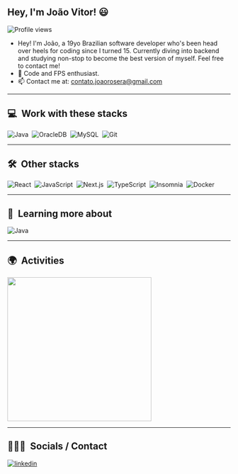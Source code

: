 ## Hey, I'm João Vitor! 😃

<p align="left">
  <img src="https://komarev.com/ghpvc/?username=joaorosera&color=blue" alt="Profile views" />
</p>

- Hey! I'm João, a 19yo Brazilian software developer who's been head over heels for coding since I turned 15. Currently diving into backend and studying non-stop to become the best version of myself. Feel free to contact me!
- 🌱 Code and FPS enthusiast.
- 📫 Contact me at: contato.joaorosera@gmail.com

---

## 💻 &nbsp;Work with these stacks

![Java](https://img.shields.io/badge/-Java-05122A?style=flat&logo=openjdk)&nbsp;
![OracleDB](https://img.shields.io/badge/-OracleDB-05122A?style=flat&logo=oracle)&nbsp;
![MySQL](https://img.shields.io/badge/-MySQL-05122A?style=flat&logo=mysql)&nbsp;
![Git](https://img.shields.io/badge/-Git-05122A?style=flat&logo=git)

---

## 🛠 &nbsp;Other stacks

![React](https://img.shields.io/badge/-React-05122A?style=flat&logo=react)&nbsp;
![JavaScript](https://img.shields.io/badge/-JavaScript-05122A?style=flat&logo=javascript)&nbsp;
![Next.js](https://img.shields.io/badge/-Next.js-05122A?style=flat&logo=next.js)&nbsp;
![TypeScript](https://img.shields.io/badge/-TypeScript-05122A?style=flat&logo=typescript)&nbsp;
![Insomnia](https://img.shields.io/badge/-Insomnia-05122A?style=flat&logo=insomnia)&nbsp;
![Docker](https://img.shields.io/badge/-Docker-05122A?style=flat&logo=docker)

---

## 📔 &nbsp;Learning more about

![Java](https://img.shields.io/badge/-Java-05122A?style=flat&logo=openjdk)

---

## 🌍 &nbsp;Activities

<p align="left">
  <img width=325 src="https://github-readme-stats.vercel.app/api/top-langs/?username=joaorosera&hide=c%23,powershell,Mathematica,Ruby,Objective-C,Objective-C%2b%2b,Cuda&title_color=61dafb&text_color=ffffff&icon_color=61dafb&bg_color=20232a&langs_count=8&layout=compact&border_color=61dafb&hide_border=true" />
</p>

---

## 👩🏽‍💻 &nbsp;Socials / Contact

<p align="left">
  <a href="https://linkedin.com/in/joaovrosera" target="_blank">
    <img align="center" src="https://img.shields.io/badge/-joaovrosera-05122A?style=flat&logo=linkedin" alt="linkedin"/>
  </a>
</p>
